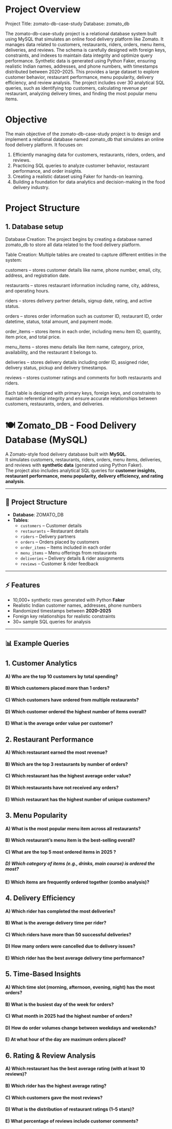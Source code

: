 # Project Overview
Project Title: zomato-db-case-study
Database: zomato_db

The zomato-db-case-study project is a relational database system built using MySQL that simulates an online food delivery platform like Zomato.
It manages data related to customers, restaurants, riders, orders, menu items, deliveries, and reviews.
The schema is carefully designed with foreign keys, constraints, and indexes to maintain data integrity and optimize query performance.
Synthetic data is generated using Python Faker, ensuring realistic Indian names, addresses, and phone numbers, with timestamps distributed between 2020–2025.
This provides a large dataset to explore customer behavior, restaurant performance, menu popularity, delivery efficiency, and review analysis.
The project includes over 30 analytical SQL queries, such as identifying top customers, calculating revenue per restaurant, analyzing delivery times, and finding the most popular menu items.

# Objective
The main objective of the zomato-db-case-study project is to design and implement a relational database named zomato_db that simulates an online food delivery platform.
It focuses on:
1. Efficiently managing data for customers, restaurants, riders, orders, and reviews.
2. Practicing SQL queries to analyze customer behavior, restaurant performance, and order insights.
3. Creating a realistic dataset using Faker for hands-on learning.
4. Building a foundation for data analytics and decision-making in the food delivery industry.

# Project Structure
## 1. Database setup
Database Creation:
The project begins by creating a database named zomato_db to store all data related to the food delivery platform.

Table Creation:
Multiple tables are created to capture different entities in the system:

customers – stores customer details like name, phone number, email, city, address, and registration date.

restaurants – stores restaurant information including name, city, address, and operating hours.

riders – stores delivery partner details, signup date, rating, and active status.

orders – stores order information such as customer ID, restaurant ID, order datetime, status, total amount, and payment mode.

order_items – stores items in each order, including menu item ID, quantity, item price, and total price.

menu_items – stores menu details like item name, category, price, availability, and the restaurant it belongs to.

deliveries – stores delivery details including order ID, assigned rider, delivery status, pickup and delivery timestamps.

reviews – stores customer ratings and comments for both restaurants and riders.

Each table is designed with primary keys, foreign keys, and constraints to maintain referential integrity and ensure accurate relationships between customers, restaurants, orders, and deliveries.










# 🍽️ Zomato_DB - Food Delivery Database (MySQL)

A Zomato-style food delivery database built with **MySQL**.  
It simulates customers, restaurants, riders, orders, menu items, deliveries, and reviews with **synthetic data** (generated using Python Faker).  
The project also includes analytical SQL queries for **customer insights, restaurant performance, menu popularity, delivery efficiency, and rating analysis**.  

---

## 📂 Project Structure
- **Database**: ZOMATO_DB
- **Tables**:
  - `customers` – Customer details  
  - `restaurants` – Restaurant details  
  - `riders` – Delivery partners  
  - `orders` – Orders placed by customers  
  - `order_items` – Items included in each order  
  - `menu_items` – Menu offerings from restaurants  
  - `deliveries` – Delivery details & rider assignments  
  - `reviews` – Customer & rider feedback  

---

## ⚡ Features
- 10,000+ synthetic rows generated with Python **Faker**  
- Realistic Indian customer names, addresses, phone numbers  
- Randomized timestamps between **2020–2025**  
- Foreign key relationships for realistic constraints  
- 30+ sample SQL queries for analysis  

---

## 📊 Example Queries
## 1. Customer Analytics
#### A) Who are the top 10 customers by total spending?
#### B) Which customers placed more than 1 orders?
#### C) Which customers have ordered from multiple restaurants?
#### D) Which customer ordered the highest number of items overall?
#### E) What is the average order value per customer?

## 2. Restaurant Performance
#### A) Which restaurant earned the most revenue?
#### B) Which are the top 3 restaurants by number of orders?
#### C) Which restaurant has the highest average order value?
#### D) Which restaurants have not received any orders?
#### E) Which restaurant has the highest number of unique customers?

## 3. Menu Popularity
#### A) What is the most popular menu item across all restaurants?
#### B) Which restaurant’s menu item is the best-selling overall?
#### C) What are the top 5 most ordered items in 2025 ?
##### D) Which category of items (e.g., drinks, main course) is ordered the most?
#### E) Which items are frequently ordered together (combo analysis)?

## 4. Delivery Efficiency
#### A) Which rider has completed the most deliveries?
#### B) What is the average delivery time per rider?
#### C) Which riders have more than 50 successful deliveries?
#### D) How many orders were cancelled due to delivery issues?
#### E) Which rider has the best average delivery time performance?

## 5. Time-Based Insights
#### A) Which time slot (morning, afternoon, evening, night) has the most orders?
#### B) What is the busiest day of the week for orders?
#### C) What month in 2025 had the highest number of orders?
#### D) How do order volumes change between weekdays and weekends?
#### E) At what hour of the day are maximum orders placed?

## 6. Rating & Review Analysis
#### A)  Which restaurant has the best average rating (with at least 10 reviews)?
#### B) Which rider has the highest average rating?
#### C) Which customers gave the most reviews?
#### D) What is the distribution of restaurant ratings (1–5 stars)?
#### E) What percentage of reviews include customer comments?



